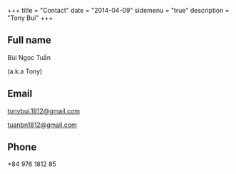 +++
title = "Contact"
date = "2014-04-09"
sidemenu = "true"
description = "Tony Bui"
+++

## Full name

Bùi Ngọc Tuấn 

(a.k.a Tony)
## Email
tonybui.1812@gmail.com

tuanbn1812@gmail.com

## Phone
+84 976 1812 85

